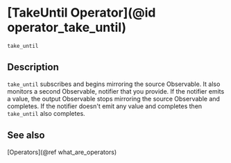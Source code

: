 # [TakeUntil Operator](@id operator_take_until)

```@docs
take_until
```

## Description

`take_until` subscribes and begins mirroring the source Observable. It also monitors a second Observable, notifier that you provide. If the notifier emits a value, the output Observable stops mirroring the source Observable and completes. If the notifier doesn't emit any value and completes then `take_until` also completes.

## See also

[Operators](@ref what_are_operators)
